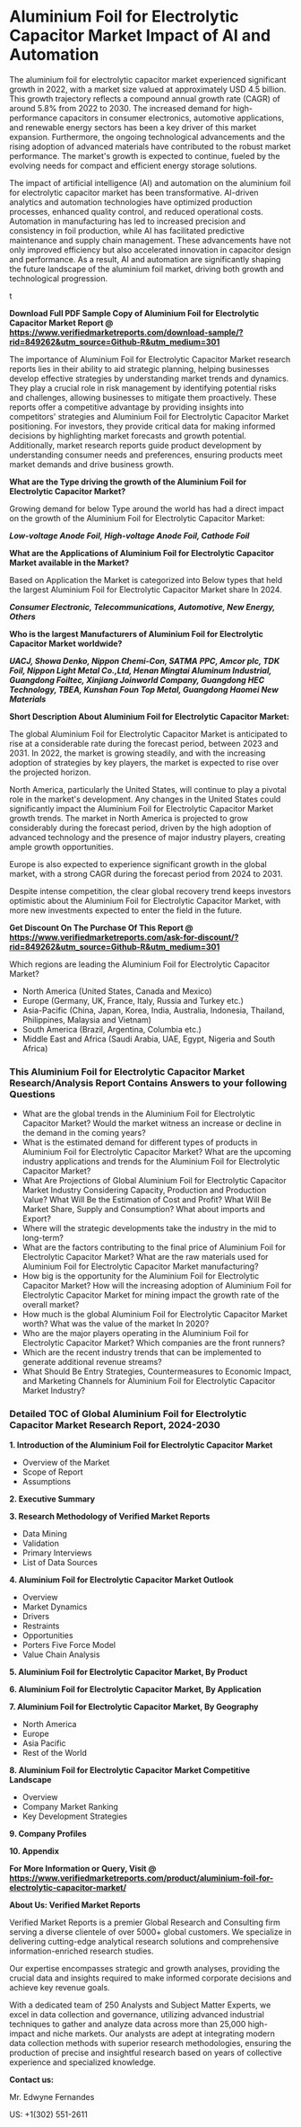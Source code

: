 <meta name="title" content="Global Aluminium Foil for Electrolytic Capacitor Market Impact of AI and Automation"><meta name="description" content="The aluminium foil for electrolytic capacitor market experienced significant growth in 2022, with a market size valued at approximately USD 4.5 billion. This growth tr"><meta name="title" content="Aluminium Foil for Electrolytic Capacitor Market Size, Share, Scope, Trends, Growth, Opportunities, Analysis, Forecast"><h1>Aluminium Foil for Electrolytic Capacitor Market Impact of AI and Automation</h1><p>The aluminium foil for electrolytic capacitor market experienced significant growth in 2022, with a market size valued at approximately USD 4.5 billion. This growth trajectory reflects a compound annual growth rate (CAGR) of around 5.8% from 2022 to 2030. The increased demand for high-performance capacitors in consumer electronics, automotive applications, and renewable energy sectors has been a key driver of this market expansion. Furthermore, the ongoing technological advancements and the rising adoption of advanced materials have contributed to the robust market performance. The market's growth is expected to continue, fueled by the evolving needs for compact and efficient energy storage solutions.</p><p>The impact of artificial intelligence (AI) and automation on the aluminium foil for electrolytic capacitor market has been transformative. AI-driven analytics and automation technologies have optimized production processes, enhanced quality control, and reduced operational costs. Automation in manufacturing has led to increased precision and consistency in foil production, while AI has facilitated predictive maintenance and supply chain management. These advancements have not only improved efficiency but also accelerated innovation in capacitor design and performance. As a result, AI and automation are significantly shaping the future landscape of the aluminium foil market, driving both growth and technological progression.</p>t</p><p id="" class=""><strong>Download Full PDF Sample Copy of Aluminium Foil for Electrolytic Capacitor Market Report @ <a href="https://www.verifiedmarketreports.com/download-sample/?rid=849262&utm_source=Github-R&utm_medium=301" target="_blank">https://www.verifiedmarketreports.com/download-sample/?rid=849262&utm_source=Github-R&utm_medium=301</a></strong></p><p>The importance of&nbsp;Aluminium Foil for Electrolytic Capacitor Market research reports lies in their ability to aid strategic planning, helping businesses develop effective strategies by understanding market trends and dynamics. They play a crucial role in risk management by identifying potential risks and challenges, allowing businesses to mitigate them proactively. These reports offer a competitive advantage by providing insights into competitors' strategies and Aluminium Foil for Electrolytic Capacitor Market positioning. For investors, they provide critical data for making informed decisions by highlighting market forecasts and growth potential. Additionally, market research reports guide product development by understanding consumer needs and preferences, ensuring products meet market demands and drive business growth.</p><p><strong>What are the&nbsp;Type driving the growth of the Aluminium Foil for Electrolytic Capacitor Market?</strong></p><p id="" class="">Growing demand for below Type around the world has had a direct impact on the growth of the Aluminium Foil for Electrolytic Capacitor Market:</p><em><strong>Low-voltage Anode Foil, High-voltage Anode Foil, Cathode Foil</strong></em></p><strong>What are the&nbsp;Applications&nbsp;of Aluminium Foil for Electrolytic Capacitor Market available in the Market?</strong></p><p id="" class="">Based on Application the Market is categorized into Below types that held the largest Aluminium Foil for Electrolytic Capacitor Market share In 2024.</p><em><strong>Consumer Electronic, Telecommunications, Automotive, New Energy, Others</strong></em></p><strong>Who is the largest Manufacturers of Aluminium Foil for Electrolytic Capacitor Market worldwide?</strong></p><p><em><strong>UACJ, Showa Denko, Nippon Chemi-Con, SATMA PPC, Amcor plc, TDK Foil, Nippon Light Metal Co.,Ltd, Henan Mingtai Aluminum Industrial, Guangdong Foiltec, Xinjiang Joinworld Company, Guangdong HEC Technology, TBEA, Kunshan Foun Top Metal, Guangdong Haomei New Materials</strong></em></p><p id="" class=""><strong>Short Description About Aluminium Foil for Electrolytic Capacitor Market:</strong></p><p>The global Aluminium Foil for Electrolytic Capacitor Market is anticipated to rise at a considerable rate during the forecast period, between 2023 and 2031. In 2022, the market is growing steadily, and with the increasing adoption of strategies by key players, the market is expected to rise over the projected horizon.</p><p>North America, particularly the United States, will continue to play a pivotal role in the market's development. Any changes in the United States could significantly impact the Aluminium Foil for Electrolytic Capacitor Market growth trends. The market in North America is projected to grow considerably during the forecast period, driven by the high adoption of advanced technology and the presence of major industry players, creating ample growth opportunities.</p><p>Europe is also expected to experience significant growth in the global market, with a strong CAGR during the forecast period from 2024 to 2031.</p><p>Despite intense competition, the clear global recovery trend keeps investors optimistic about the Aluminium Foil for Electrolytic Capacitor Market, with more new investments expected to enter the field in the future.</p><p id="" class=""><strong>Get Discount On The Purchase Of This Report @ <a href="https://www.verifiedmarketreports.com/ask-for-discount/?rid=849262&utm_source=Github-R&utm_medium=301" target="_blank">https://www.verifiedmarketreports.com/ask-for-discount/?rid=849262&utm_source=Github-R&utm_medium=301</a></strong></p>Which regions are leading the Aluminium Foil for Electrolytic Capacitor Market?</p><ul><li>North America (United States, Canada and Mexico)</li><li>Europe (Germany, UK, France, Italy, Russia and Turkey etc.)</li><li>Asia-Pacific (China, Japan, Korea, India, Australia, Indonesia, Thailand, Philippines, Malaysia and Vietnam)</li><li>South America (Brazil, Argentina, Columbia etc.)</li><li>Middle East and Africa (Saudi Arabia, UAE, Egypt, Nigeria and South Africa)</li></ul><h3 id="" class="">This Aluminium Foil for Electrolytic Capacitor Market Research/Analysis Report Contains Answers to your following Questions</h3><ul><li>What are the global trends in the Aluminium Foil for Electrolytic Capacitor Market? Would the market witness an increase or decline in the demand in the coming years?</li><li>What is the estimated demand for different types of products in Aluminium Foil for Electrolytic Capacitor Market? What are the upcoming industry applications and trends for the Aluminium Foil for Electrolytic Capacitor Market?</li><li>What Are Projections of Global Aluminium Foil for Electrolytic Capacitor Market Industry Considering Capacity, Production and Production Value? What Will Be the Estimation of Cost and Profit? What Will Be Market Share, Supply and Consumption? What about imports and Export?</li><li>Where will the strategic developments take the industry in the mid to long-term?</li><li>What are the factors contributing to the final price of Aluminium Foil for Electrolytic Capacitor Market? What are the raw materials used for Aluminium Foil for Electrolytic Capacitor Market manufacturing?</li><li>How big is the opportunity for the Aluminium Foil for Electrolytic Capacitor Market? How will the increasing adoption of Aluminium Foil for Electrolytic Capacitor Market for mining impact the growth rate of the overall market?</li><li>How much is the global Aluminium Foil for Electrolytic Capacitor Market worth? What was the value of the market In 2020?</li><li>Who are the major players operating in the Aluminium Foil for Electrolytic Capacitor Market? Which companies are the front runners?</li><li>Which are the recent industry trends that can be implemented to generate additional revenue streams?</li><li>What Should Be Entry Strategies, Countermeasures to Economic Impact, and Marketing Channels for Aluminium Foil for Electrolytic Capacitor Market Industry?</li></ul><h3 id="" class="">Detailed TOC of Global Aluminium Foil for Electrolytic Capacitor Market Research Report, 2024-2030</h3><p id="" class=""><strong>1. Introduction of the Aluminium Foil for Electrolytic Capacitor Market</strong></p><ul><li>Overview of the Market</li><li>Scope of Report</li><li>Assumptions</li></ul><p id="" class=""><strong>2. Executive Summary</strong></p><p id="" class=""><strong>3. Research Methodology of Verified Market Reports</strong></p><ul><li>Data Mining</li><li>Validation</li><li>Primary Interviews</li><li>List of Data Sources</li></ul><p id="" class=""><strong>4. Aluminium Foil for Electrolytic Capacitor Market Outlook</strong></p><ul><li>Overview</li><li>Market Dynamics</li><li>Drivers</li><li>Restraints</li><li>Opportunities</li><li>Porters Five Force Model</li><li>Value Chain Analysis</li></ul><p id="" class=""><strong>5. Aluminium Foil for Electrolytic Capacitor Market, By Product</strong></p><p id="" class=""><strong>6. Aluminium Foil for Electrolytic Capacitor Market, By Application</strong></p><p id="" class=""><strong>7. Aluminium Foil for Electrolytic Capacitor Market, By Geography</strong></p><ul><li>North America</li><li>Europe</li><li>Asia Pacific</li><li>Rest of the World</li></ul><p id="" class=""><strong>8. Aluminium Foil for Electrolytic Capacitor Market Competitive Landscape</strong></p><ul><li>Overview</li><li>Company Market Ranking</li><li>Key Development Strategies</li></ul><p id="" class=""><strong>9. Company Profiles</strong></p><p id="" class=""><strong>10. Appendix</strong></p><p id="" class=""><strong>For More Information or Query, Visit @ <a href="https://www.verifiedmarketreports.com/product/aluminium-foil-for-electrolytic-capacitor-market/" target="_blank">https://www.verifiedmarketreports.com/product/aluminium-foil-for-electrolytic-capacitor-market/</a></strong></p><p id="" class=""><strong>About Us: Verified Market Reports</strong></p><p id="" class="">Verified Market Reports is a premier Global Research and Consulting firm serving a diverse clientele of over 5000+ global customers. We specialize in delivering cutting-edge analytical research solutions and comprehensive information-enriched research studies.</p><p id="" class="">Our expertise encompasses strategic and growth analyses, providing the crucial data and insights required to make informed corporate decisions and achieve key revenue goals.</p><p id="" class="">With a dedicated team of 250 Analysts and Subject Matter Experts, we excel in data collection and governance, utilizing advanced industrial techniques to gather and analyze data across more than 25,000 high-impact and niche markets. Our analysts are adept at integrating modern data collection methods with superior research methodologies, ensuring the production of precise and insightful research based on years of collective experience and specialized knowledge.</p><p id="" class=""><strong>Contact us:</strong></p><p id="" class="">Mr. Edwyne Fernandes</p><p id="" class="">US: +1(302) 551-2611</p>